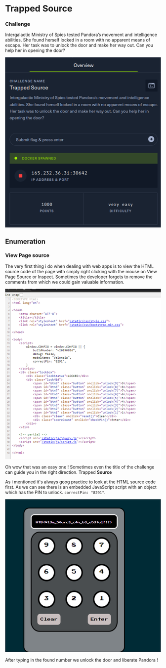 # Trapped Source

### Challenge

Intergalactic Ministry of Spies tested Pandora’s movement and intelligence abilities. She found herself locked in a room with no apparent means of escape. Her task was to unlock the door and make her way out. Can you help her in opening the door?

![alt text](connection.png "Title")


## Enumeration

### View Page source
The very first thing i do when dealing with web apps is to view the HTML source code of the page with simply right clicking with the mouse on View Page Source or Inspect. Sometimes the developer forgets to remove the comments from which we could gain valuable information.

![alt text](view-source.png "Title")

Oh wow that was an easy one ! Sometimes even the title of the challenge can guide you in the right direction. Trapped **Source**

As i mentioned it's always goog practice to look at the HTML source code first.
As we can see there is an embedded JavaScript script with an object which has the PIN to unlock. `correctPin: "8291"`.

![alt text](unlock.png "Title")

After typing in the found number we unlock the door and liberate Pandora !